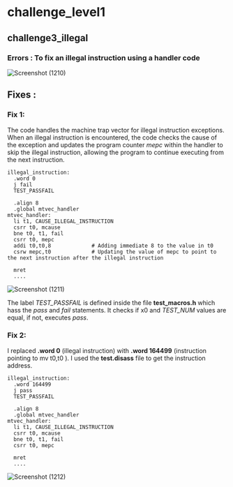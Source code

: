 # challenge_level1
## challenge3_illegal
### Errors : To fix an illegal instruction using a handler code

![Screenshot (1210)](https://github.com/vyomasystems-lab/riscv-ctb-challenge-Megna1703/assets/110230441/02904231-b3d7-4c9e-844d-7925d9851c8c)


## Fixes :
### Fix 1:
The code handles the machine trap vector for illegal instruction exceptions. When an illegal instruction is encountered, the code checks the cause of the exception and updates the program counter *mepc* within the handler to skip the illegal instruction, allowing the program to continue executing from the next instruction.

```
illegal_instruction:
  .word 0 
  j fail 
  TEST_PASSFAIL 

  .align 8 
  .global mtvec_handler
mtvec_handler:
  li t1, CAUSE_ILLEGAL_INSTRUCTION
  csrr t0, mcause
  bne t0, t1, fail
  csrr t0, mepc
  addi t0,t0,8             # Adding immediate 8 to the value in t0 
  csrw mepc,t0             # Updating the value of mepc to point to the next instruction after the illegal instruction 

  mret
  ....
```

![Screenshot (1211)](https://github.com/vyomasystems-lab/riscv-ctb-challenge-Megna1703/assets/110230441/23a757e1-4f34-49ca-a5e3-2d9f10f8e671)


The label *TEST_PASSFAIL* is defined inside the file **test_macros.h** which hass the *pass* and *fail* statements. It checks if x0 and *TEST_NUM* values are equal, if not, executes *pass*.

### Fix 2:
I replaced **.word 0** (illegal instruction) with **.word 164499** (instruction pointing to mv t0,t0 ). I used the **test.disass** file to get the instruction address.

```
illegal_instruction:
  .word 164499
  j pass
  TEST_PASSFAIL

  .align 8
  .global mtvec_handler
mtvec_handler:
  li t1, CAUSE_ILLEGAL_INSTRUCTION
  csrr t0, mcause
  bne t0, t1, fail
  csrr t0, mepc

  mret
  ....
```

![Screenshot (1212)](https://github.com/vyomasystems-lab/riscv-ctb-challenge-Megna1703/assets/110230441/1b6bd469-e021-4b48-ab92-3b1c7998ad51)
